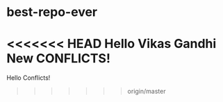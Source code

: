 # best-repo-ever

<<<<<<< HEAD
Hello Vikas Gandhi New CONFLICTS!
=======
Hello Conflicts!
>>>>>>> origin/master
